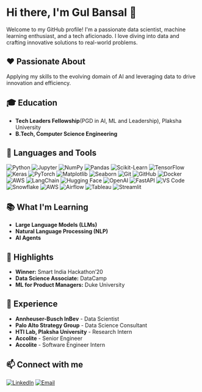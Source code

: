 # Hi there, I'm Gul Bansal 👋

Welcome to my GitHub profile! I'm a passionate data scientist, machine learning enthusiast, and a tech aficionado. I love diving into data and crafting innovative solutions to real-world problems.

## ❤️ Passionate About
Applying my skills to the evolving domain of AI and leveraging data to drive innovation and efficiency.

## 🎓 Education
- **Tech Leaders Fellowship**(PGD in AI, ML and Leadership), Plaksha University
- **B.Tech, Computer Science Engineering** 

## 🔨 Languages and Tools
![Python](https://img.shields.io/badge/-Python-3776AB?style=flat-square&logo=python&logoColor=white)
![Jupyter](https://img.shields.io/badge/-Jupyter-F37626?style=flat-square&logo=jupyter&logoColor=white)
![NumPy](https://img.shields.io/badge/-NumPy-013243?style=flat-square&logo=numpy&logoColor=white)
![Pandas](https://img.shields.io/badge/-Pandas-150458?style=flat-square&logo=pandas&logoColor=white)
![Scikit-Learn](https://img.shields.io/badge/-Scikit--Learn-F7931E?style=flat-square&logo=scikit-learn&logoColor=white)
![TensorFlow](https://img.shields.io/badge/-TensorFlow-FF6F00?style=flat-square&logo=tensorflow&logoColor=white)
![Keras](https://img.shields.io/badge/-Keras-D00000?style=flat-square&logo=keras&logoColor=white)
![PyTorch](https://img.shields.io/badge/-PyTorch-EE4C2C?style=flat-square&logo=pytorch&logoColor=white)
![Matplotlib](https://img.shields.io/badge/-Matplotlib-013243?style=flat-square&logo=matplotlib&logoColor=white)
![Seaborn](https://img.shields.io/badge/-Seaborn-3776AB?style=flat-square&logo=python&logoColor=white)
![Git](https://img.shields.io/badge/-Git-F05032?style=flat-square&logo=git&logoColor=white)
![GitHub](https://img.shields.io/badge/-GitHub-181717?style=flat-square&logo=github&logoColor=white)
![Docker](https://img.shields.io/badge/-Docker-2496ED?style=flat-square&logo=docker&logoColor=white)
![AWS](https://img.shields.io/badge/-AWS-232F3E?style=flat-square&logo=amazon-aws&logoColor=white)
![LangChain](https://img.shields.io/badge/-LangChain-4A4A55?style=flat-square&logo=langchain&logoColor=white)
![Hugging Face](https://img.shields.io/badge/-HuggingFace-FFD21F?style=flat-square&logo=hugging-face&logoColor=black)
![OpenAI](https://img.shields.io/badge/-OpenAI-412991?style=flat-square&logo=openai&logoColor=white)
![FastAPI](https://img.shields.io/badge/-FastAPI-009688?style=flat-square&logo=fastapi&logoColor=white)
![VS Code](https://img.shields.io/badge/-VS%20Code-007ACC?style=flat-square&logo=visual-studio-code&logoColor=white)
![Snowflake](https://img.shields.io/badge/-Snowflake-29B5E8?style=flat-square&logo=snowflake&logoColor=white)
![AWS](https://img.shields.io/badge/-AWS-232F3E?style=flat-square&logo=amazon-aws&logoColor=white)
![Airflow](https://img.shields.io/badge/-Airflow-017CEE?style=flat-square&logo=apache-airflow&logoColor=white)
![Tableau](https://img.shields.io/badge/-Tableau-E97627?style=flat-square&logo=tableau&logoColor=white)
![Streamlit](https://img.shields.io/badge/-Streamlit-FF4B4B?style=flat-square&logo=streamlit&logoColor=white)


## 📚 What I'm Learning
- **Large Language Models (LLMs)**
- **Natural Language Processing (NLP)**
- **AI Agents**

## 🌟 Highlights
- **Winner:** Smart India Hackathon’20
- **Data Science Associate:** DataCamp
- **ML for Product Managers:** Duke University

## 💼 Experience
- **Annheuser-Busch InBev** - Data Scientist
- **Palo Alto Strategy Group** - Data Science Consultant
- **HTI Lab, Plaksha University** - Research Intern
- **Accolite** - Senior Engineer
- **Accolite** - Software Engineer Intern


## 📫 Connect with me
<p align="left">
  <a href="https://www.linkedin.com/in/gulbansal"><img src="https://img.shields.io/badge/-LinkedIn-0077B5?style=for-the-badge&logo=linkedin&logoColor=white" alt="LinkedIn"/></a>
  <a href="mailto:gul15bansal@gmail.com"><img src="https://img.shields.io/badge/-Email-D14836?style=for-the-badge&logo=gmail&logoColor=white" alt="Email"/></a>
</p>
